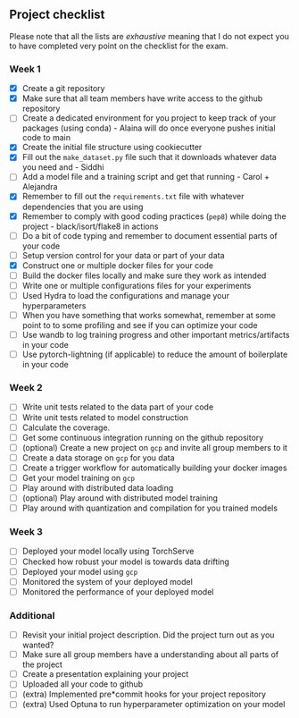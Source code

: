 ## Project checklist

Please note that all the lists are *exhaustive* meaning that I do not expect you to have completed very
point on the checklist for the exam.

### Week 1

* [X] Create a git repository
* [X] Make sure that all team members have write access to the github repository
* [ ] Create a dedicated environment for you project to keep track of your packages (using conda) - Alaina will do once everyone pushes initial code to main
* [X] Create the initial file structure using cookiecutter
* [X] Fill out the `make_dataset.py` file such that it downloads whatever data you need and - Siddhi
* [ ] Add a model file and a training script and get that running - Carol + Alejandra
* [X] Remember to fill out the `requirements.txt` file with whatever dependencies that you are using
* [X] Remember to comply with good coding practices (`pep8`) while doing the project - black/isort/flake8 in actions
* [ ] Do a bit of code typing and remember to document essential parts of your code
* [ ] Setup version control for your data or part of your data
* [X] Construct one or multiple docker files for your code
* [ ] Build the docker files locally and make sure they work as intended
* [ ] Write one or multiple configurations files for your experiments
* [ ] Used Hydra to load the configurations and manage your hyperparameters
* [ ] When you have something that works somewhat, remember at some point to to some profiling and see if
      you can optimize your code
* [ ] Use wandb to log training progress and other important metrics/artifacts in your code
* [ ] Use pytorch-lightning (if applicable) to reduce the amount of boilerplate in your code

### Week 2

* [ ] Write unit tests related to the data part of your code
* [ ] Write unit tests related to model construction
* [ ] Calculate the coverage.
* [ ] Get some continuous integration running on the github repository
* [ ] (optional) Create a new project on `gcp` and invite all group members to it
* [ ] Create a data storage on `gcp` for you data
* [ ] Create a trigger workflow for automatically building your docker images
* [ ] Get your model training on `gcp`
* [ ] Play around with distributed data loading
* [ ] (optional) Play around with distributed model training
* [ ] Play around with quantization and compilation for you trained models

### Week 3

* [ ] Deployed your model locally using TorchServe
* [ ] Checked how robust your model is towards data drifting
* [ ] Deployed your model using `gcp`
* [ ] Monitored the system of your deployed model
* [ ] Monitored the performance of your deployed model

### Additional

* [ ] Revisit your initial project description. Did the project turn out as you wanted?
* [ ] Make sure all group members have a understanding about all parts of the project
* [ ] Create a presentation explaining your project
* [ ] Uploaded all your code to github
* [ ] (extra) Implemented pre*commit hooks for your project repository
* [ ] (extra) Used Optuna to run hyperparameter optimization on your model
